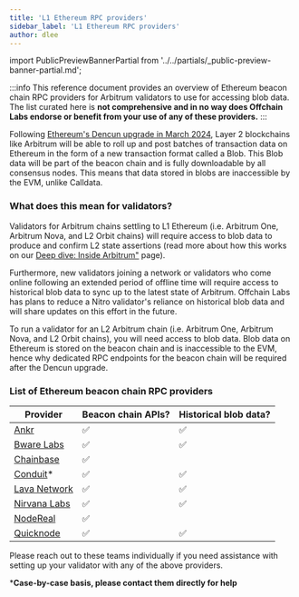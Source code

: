 ```yaml
---
title: 'L1 Ethereum RPC providers'
sidebar_label: 'L1 Ethereum RPC providers'
author: dlee
---
```


import PublicPreviewBannerPartial from '../../partials/_public-preview-banner-partial.md';

<PublicPreviewBannerPartial />

:::info
This reference document provides an overview of Ethereum beacon chain RPC providers for Arbitrum validators to use for accessing blob data. The list curated here is **not comprehensive and in no way does Offchain Labs endorse or benefit from your use of any of these providers.**
:::

Following [Ethereum's Dencun upgrade in March 2024](https://eips.ethereum.org/EIPS/eip-7569), Layer 2 blockchains like Arbitrum will be able to roll up and post batches of transaction data on Ethereum in the form of a new transaction format called a Blob. This Blob data will be part of the beacon chain and is fully downloadable by all consensus nodes. This means that data stored in blobs are inaccessible by the EVM, unlike Calldata.

### What does this mean for validators?
Validators for Arbitrum chains settling to L1 Ethereum (i.e. Arbitrum One, Arbitrum Nova, and L2 Orbit chains) will require access to blob data to produce and confirm L2 state assertions (read more about how this works on our [Deep dive: Inside Arbitrum"](../../inside-arbitrum-nitro/inside-arbitrum-nitro.mdx) page). 

Furthermore, new validators joining a network or validators who come online following an extended period of offline time will require access to historical blob data to sync up to the latest state of Arbitrum. Offchain Labs has plans to reduce a Nitro validator's reliance on historical blob data and will share updates on this effort in the future.

To run a validator for an L2 Arbitrum chain (i.e. Arbitrum One, Arbitrum Nova, and L2 Orbit chains), you will need access to blob data. Blob data on Ethereum is stored on the beacon chain and is inaccessible to the EVM, hence why dedicated RPC endpoints for the beacon chain will be required after the Dencun upgrade.

### List of Ethereum beacon chain RPC providers
| Provider                                                                             | Beacon chain APIs? | Historical blob data? |
| ------------------------------------------------------------------------------------ | ------------------ | --------------------- |
| [Ankr](https://www.ankr.com/docs/rpc-service/chains/chains-api/eth-beacon/)          | ✅                 | ✅                    |
| [Bware Labs](https://bwarelabs.com/blockchain-api)                                   | ✅                 | ✅                    |
| [Chainbase](https://chainbase.com/)                                                  | ✅                 |                       |
| [Conduit](https://conduit.xyz/)*                                                     | ✅                 | ✅                    |
| [Lava Network](https://docs.lavanet.xyz/gateway-access)                              | ✅                 | ✅                    |
| [Nirvana Labs](https://nirvanalabs.io)                                               | ✅                 | ✅                    |
| [NodeReal](https://nodereal.io/)                                                     | ✅                 |                       |
| [Quicknode](https://www.quicknode.com/docs/ethereum)                                 | ✅                 | ✅                    |

Please reach out to these teams individually if you need assistance with setting up your validator with any of the above providers.

***Case-by-case basis, please contact them directly for help**
